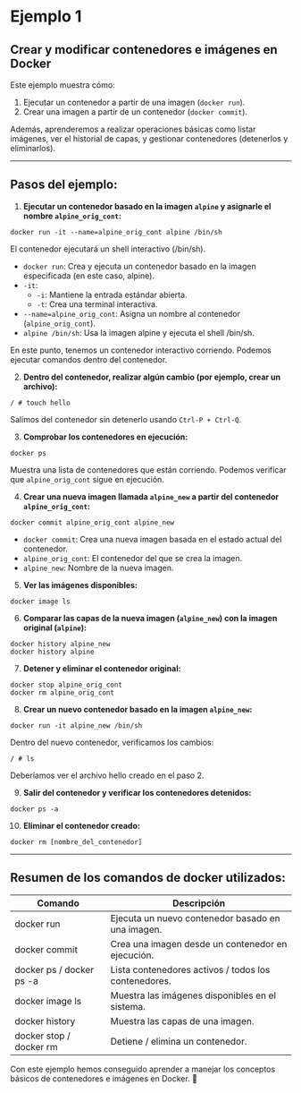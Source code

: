 # Ejemplo 1
## Crear y modificar contenedores e imágenes en Docker

Este ejemplo muestra cómo:

1. Ejecutar un contenedor a partir de una imagen (`docker run`).
2. Crear una imagen a partir de un contenedor (`docker commit`).

Además, aprenderemos a realizar operaciones básicas como listar imágenes, ver el historial de capas, y gestionar contenedores (detenerlos y eliminarlos).

---

## Pasos del ejemplo:

1. **Ejecutar un contenedor basado en la imagen `alpine` y asignarle el nombre `alpine_orig_cont`:**
```
docker run -it --name=alpine_orig_cont alpine /bin/sh
```
El contenedor ejecutará un shell interactivo (/bin/sh).
- `docker run`: Crea y ejecuta un contenedor basado en la imagen especificada (en este caso, alpine).
- `-it`:
    - `-i`: Mantiene la entrada estándar abierta.
    - `-t`: Crea una terminal interactiva.
- `--name=alpine_orig_cont`: Asigna un nombre al contenedor (`alpine_orig_cont`).
- `alpine /bin/sh`: Usa la imagen alpine y ejecuta el shell /bin/sh.

En este punto, tenemos un contenedor interactivo corriendo. Podemos ejecutar comandos dentro del contenedor.

2. **Dentro del contenedor, realizar algún cambio (por ejemplo, crear un archivo):**
```
/ # touch hello
```
Salimos del contenedor sin detenerlo usando `Ctrl-P + Ctrl-Q`.

3. **Comprobar los contenedores en ejecución:**
```
docker ps
```
Muestra una lista de contenedores que están corriendo. Podemos verificar que `alpine_orig_cont` sigue en ejecución.

4. **Crear una nueva imagen llamada `alpine_new` a partir del contenedor `alpine_orig_cont`:**
```
docker commit alpine_orig_cont alpine_new
```
- `docker commit`: Crea una nueva imagen basada en el estado actual del contenedor.
- `alpine_orig_cont`: El contenedor del que se crea la imagen.
- `alpine_new`: Nombre de la nueva imagen.

5. **Ver las imágenes disponibles:**
```
docker image ls
```

6. **Comparar las capas de la nueva imagen (`alpine_new`) con la imagen original (`alpine`):**
```
docker history alpine_new
docker history alpine
```

7. **Detener y eliminar el contenedor original:**
```
docker stop alpine_orig_cont
docker rm alpine_orig_cont
```

8. **Crear un nuevo contenedor basado en la imagen `alpine_new`:**
```
docker run -it alpine_new /bin/sh
```
Dentro del nuevo contenedor, verificamos los cambios:
```
/ # ls
```
Deberíamos ver el archivo hello creado en el paso 2.

9. **Salir del contenedor y verificar los contenedores detenidos:**
```
docker ps -a
```

10. **Eliminar el contenedor creado:**
```
docker rm [nombre_del_contenedor]
```

---
## Resumen de los comandos de docker utilizados:
| Comando | Descripción |
| ------ | ------ |
| docker run | Ejecuta un nuevo contenedor basado en una imagen. |
| docker commit | Crea una imagen desde un contenedor en ejecución. |
| docker ps / docker ps -a | Lista contenedores activos / todos los contenedores. |
| docker image ls | Muestra las imágenes disponibles en el sistema. |
| docker history | Muestra las capas de una imagen. |
| docker stop / docker rm | Detiene / elimina un contenedor. |

Con este ejemplo hemos conseguido aprender a manejar los conceptos básicos de contenedores e imágenes en Docker. 🚀
